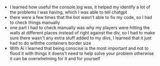 - I learned how useful the console.log was, it helped my identify a lot of the problems I was having, which I was able to tell chatgpt
- there were a few times that the bot wasn't able to fix my code, so I had to check things manually
- one part I had to check manually was why my players were hitting the walls at different places instead of right against the div, so I had to make sure there wasn't any extra stuff added to my divs, I learned that it just had to do withthe containers border size
- With Ai I learned that being conscise is the most important and not to flood it with things it doens't need to help solve your problem otherwise it can be overwhelming for it and for yourself
